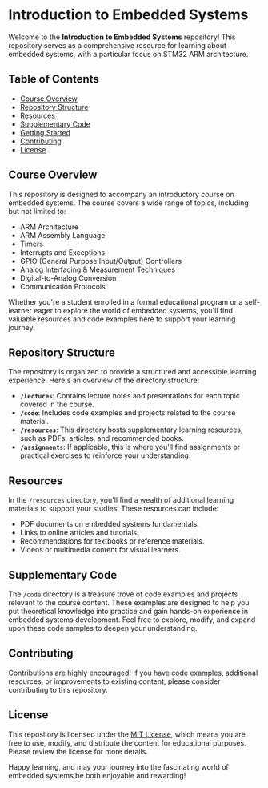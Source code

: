 # Introduction to Embedded Systems

Welcome to the **Introduction to Embedded Systems** repository! This repository serves as a comprehensive resource for learning about embedded systems, with a particular focus on STM32 ARM architecture.

## Table of Contents

- [Course Overview](#course-overview)
- [Repository Structure](#repository-structure)
- [Resources](#resources)
- [Supplementary Code](#supplementary-code)
- [Getting Started](#getting-started)
- [Contributing](#contributing)
- [License](#license)

## Course Overview

This repository is designed to accompany an introductory course on embedded systems. The course covers a wide range of topics, including but not limited to:

- ARM Architecture
- ARM Assembly Language
- Timers
- Interrupts and Exceptions
- GPIO (General Purpose Input/Output) Controllers
- Analog Interfacing & Measurement Techniques
- Digital-to-Analog Conversion
- Communication Protocols

Whether you're a student enrolled in a formal educational program or a self-learner eager to explore the world of embedded systems, you'll find valuable resources and code examples here to support your learning journey.

## Repository Structure

The repository is organized to provide a structured and accessible learning experience. Here's an overview of the directory structure:

- **`/lectures`**: Contains lecture notes and presentations for each topic covered in the course.
- **`/code`**: Includes code examples and projects related to the course material.
- **`/resources`**: This directory hosts supplementary learning resources, such as PDFs, articles, and recommended books.
- **`/assignments`**: If applicable, this is where you'll find assignments or practical exercises to reinforce your understanding.

## Resources

In the `/resources` directory, you'll find a wealth of additional learning materials to support your studies. These resources can include:

- PDF documents on embedded systems fundamentals.
- Links to online articles and tutorials.
- Recommendations for textbooks or reference materials.
- Videos or multimedia content for visual learners.

## Supplementary Code

The `/code` directory is a treasure trove of code examples and projects relevant to the course content. These examples are designed to help you put theoretical knowledge into practice and gain hands-on experience in embedded systems development. Feel free to explore, modify, and expand upon these code samples to deepen your understanding.


## Contributing

Contributions are highly encouraged! If you have code examples, additional resources, or improvements to existing content, please consider contributing to this repository.

## License

This repository is licensed under the [MIT License](LICENSE), which means you are free to use, modify, and distribute the content for educational purposes. Please review the license for more details.

Happy learning, and may your journey into the fascinating world of embedded systems be both enjoyable and rewarding!
